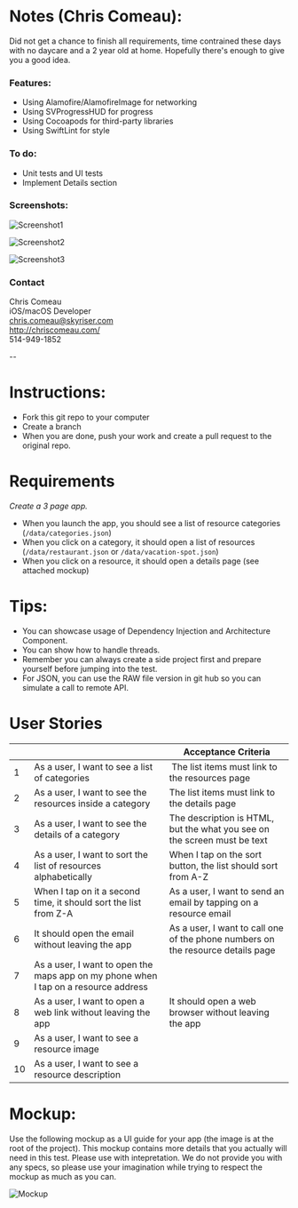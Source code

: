
# Notes (Chris Comeau):

Did not get a chance to finish all requirements, time contrained these days with no daycare and a 2 year old at home. Hopefully there's enough to give you a good idea.

### Features:
- Using Alamofire/AlamofireImage for networking
- Using SVProgressHUD for progress
- Using Cocoapods for third-party libraries
- Using SwiftLint for style

### To do:
- Unit tests and UI tests
- Implement Details section


### Screenshots:
![Screenshot1](https://github.com/chriscomeau/mobile-test/blob/dev/screenshots/screenshot1.png "Screenshot1")

![Screenshot2](https://github.com/chriscomeau/mobile-test/blob/dev/screenshots/screenshot2.png "Screenshot2")

![Screenshot3](https://github.com/chriscomeau/mobile-test/blob/dev/screenshots/screenshot3.png "Screenshot3")


### Contact

Chris Comeau  
iOS/macOS Developer  
chris.comeau@skyriser.com  
http://chriscomeau.com/  
514-949-1852


--

# Instructions:

- Fork this git repo to your computer
- Create a branch
- When you are done, push your work and create a pull request to the original repo.

# Requirements

*Create a 3 page app.*

- When you launch the app, you should see a list of resource categories (`/data/categories.json`)
- When you click on a category, it should open a list of resources (`/data/restaurant.json` or `/data/vacation-spot.json`)
- When you click on a resource, it should open a details page (see attached mockup)

# Tips:

- You can showcase usage of Dependency Injection and Architecture Component.
- You can show how to handle threads.
- Remember you can always create a side project first and prepare yourself before jumping into the test.
- For JSON, you can use the RAW file version in git hub so you can simulate a call to remote API.

# User Stories

|    |                                                                                      | Acceptance Criteria                                                             |
|----|--------------------------------------------------------------------------------------|---------------------------------------------------------------------------------|
| 1  | As a user, I want to see a list of categories                                        | The list items must link to the resources page                                  |
| 2  | As a user, I want to see the resources inside a category                             | The list items must link to the details page                                    |
| 3  | As a user, I want to see the details of a category                                   | The description is HTML, but the what you see on the screen must be text        |
| 4  | As a user, I want to sort the list of resources alphabetically                       | When I tap on the sort button, the list should sort from A-Z                    |
| 5  | When I tap on it a second time, it should sort the list from Z-A                     | As a user, I want to send an email by tapping on a resource email               |
| 6  | It should open the email without leaving the app                                     | As a user, I want to call one of the phone numbers on the resource details page |
| 7  | As a user, I want to open the maps app on my phone when I tap on a resource address  |                                                                                 |
| 8  | As a user, I want to open a web link without leaving the app                         | It should open a web browser without leaving the app                            |
| 9  | As a user, I want to see a resource image                                            |                                                                                 |
| 10 | As a user, I want to see a resource description                                      |                                                                                 |

# Mockup:

Use the following mockup as a UI guide for your app (the image is at the root of the project). This mockup contains more details that you actually will need in this test. Please use with intepretation. We do not provide you with any specs, so please use your imagination while trying to respect the mockup as much as you can.

![Mockup](https://github.com/quickseries/mobile-test/blob/master/resources_android.png "Mockup")
